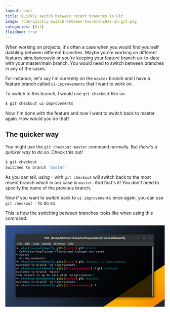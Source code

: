 ```yaml
---
layout: post
title: Quickly switch between recent branches in Git
image: /cdn/quickly-switch-between-two-branches-in-git.png
categories: [Git]
fluidbox: true
---
```


When working on projects, it's often a case when you would find yourself dabbling between different branches. Maybe you're working on different features simultaneously or you're keeping your feature branch up-to-date with your master/main branch. You would need to switch between branches in any of the cases.

For instance, let's say I'm currently on the `master` branch and I have a feature branch called `ui-improvements` that I want to work on.

To switch to this branch, I would use `git checkout` like so.

```bash
$ git checkout ui-improvements
```

Now, I'm done with the feature and now I want to switch back to master again. How would you do that? 

## The quicker way

You might use the `git checkout master` command normally. But *there's a quicker way to do so*. Check this out!

```bash
$ git checkout -
Switched to branch 'master'
```

As you can tell, using `-` with `git checkout` will switch back to the most recent branch which in our case is `master`. And that's it! You don't need to specify the name of the previous branch.

Now if you want to switch back to `ui-improvements` once again, you can use `git checkout -` to do so.

This is how the switching between branches looks like when using this command.

[![](/images/quick-switch-branch-git.png)](/images/quick-switch-branch-git.png)